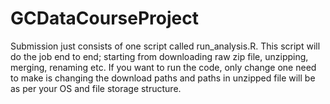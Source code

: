 # GCDataCourseProject
Submission just consists of one script called run_analysis.R. This script will do the job end to end; starting from downloading raw zip file, unzipping, merging, renaming etc. If you want to run the code, only change one need to make is changing the download paths and paths in unzipped file will be as per your OS and file storage structure.
